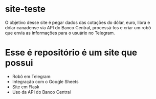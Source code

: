# site-teste

O objetivo desse site é pegar dados das cotações do dólar, euro, libra e dólar canadense via API do Banco Central, processá-los e criar um robô que envia as informações para o usuário no Telegram.

# Esse é repositório é um site que possui 

*   Robô em Telegram
*   Integração com o Google Sheets
*   Site em Flask
*   Uso da API do Banco Central


